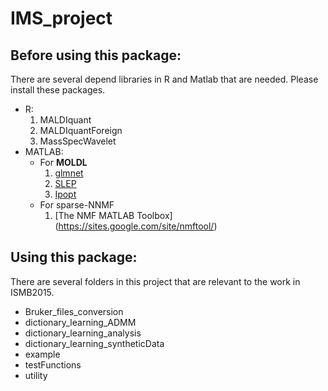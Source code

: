 # IMS_project
## Before using this package:
There are several depend libraries in R and Matlab that are needed. Please install these packages.
* R: 
  1. MALDIquant
  2. MALDIquantForeign
  3. MassSpecWavelet
* MATLAB:
  - For **MOLDL**
    1. [glmnet](http://web.stanford.edu/~hastie/glmnet_matlab/) 
    2. [SLEP](http://www.public.asu.edu/~jye02/Software/SLEP/overview.htm)
    3. [Ipopt](https://projects.coin-or.org/Ipopt/wiki/MatlabInterface)
  - For sparse-NNMF
    1. [The NMF MATLAB Toolbox] (https://sites.google.com/site/nmftool/)

## Using this package:
There are several folders in this project that are relevant to the work in ISMB2015.
* Bruker_files_conversion
* dictionary_learning_ADMM
* dictionary_learning_analysis
* dictionary_learning_syntheticData
* example
* testFunctions
* utility
